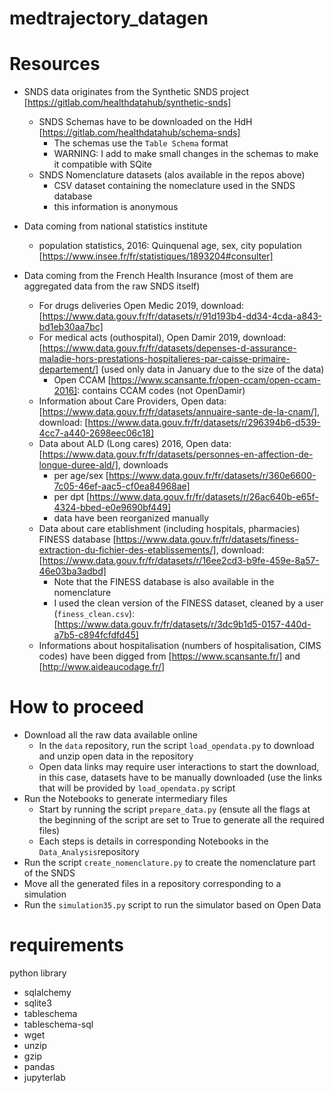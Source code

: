 # medtrajectory_datagen


# Resources 

* SNDS data originates from the Synthetic SNDS project [https://gitlab.com/healthdatahub/synthetic-snds]
  - SNDS Schemas have to be downloaded on the HdH [https://gitlab.com/healthdatahub/schema-snds]
    * The schemas use the `Table Schema` format
    * WARNING: I add to make small changes in the schemas to make it compatible with SQite
  - SNDS Nomenclature datasets (alos available in the repos above)
    * CSV dataset containing the nomeclature used in the SNDS database
    * this information is anonymous
    
* Data coming from national statistics institute
  - population statistics, 2016: Quinquenal age, sex, city population [https://www.insee.fr/fr/statistiques/1893204#consulter]
  
* Data coming from the French Health Insurance (most of them are aggregated data from the raw SNDS itself)
  - For drugs deliveries Open Medic 2019, download: [https://www.data.gouv.fr/fr/datasets/r/91d193b4-dd34-4cda-a843-bd1eb30aa7bc]
  - For medical acts (outhospital), Open Damir 2019, download: [https://www.data.gouv.fr/fr/datasets/depenses-d-assurance-maladie-hors-prestations-hospitalieres-par-caisse-primaire-departement/] (used only data in January due to the size of the data)
  	- Open CCAM [https://www.scansante.fr/open-ccam/open-ccam-2016]: contains CCAM codes (not OpenDamir)
  - Information about Care Providers, Open data: [https://www.data.gouv.fr/fr/datasets/annuaire-sante-de-la-cnam/], download: [https://www.data.gouv.fr/fr/datasets/r/296394b6-d539-4cc7-a440-2698eec06c18]
  - Data about ALD (Long cares) 2016, Open data: [https://www.data.gouv.fr/fr/datasets/personnes-en-affection-de-longue-duree-ald/], downloads
    * per age/sex  [https://www.data.gouv.fr/fr/datasets/r/360e6600-7c05-46ef-aac5-cf0ea84968ae]
    * per dpt [https://www.data.gouv.fr/fr/datasets/r/26ac640b-e65f-4324-bbed-e0e9690bf449]
    * data have been reorganized manually
  - Data about care etablishment (including hospitals, pharmacies) FINESS database [https://www.data.gouv.fr/fr/datasets/finess-extraction-du-fichier-des-etablissements/], download: [https://www.data.gouv.fr/fr/datasets/r/16ee2cd3-b9fe-459e-8a57-46e03ba3adbd]
    * Note that the FINESS database is also available in the nomenclature
    * I used the clean version of the FINESS dataset, cleaned by a user (`finess_clean.csv`): [https://www.data.gouv.fr/fr/datasets/r/3dc9b1d5-0157-440d-a7b5-c894fcfdfd45]
  - Informations about hospitalisation (numbers of hospitalisation, CIMS codes) have been digged from [https://www.scansante.fr/] and [http://www.aideaucodage.fr/]


# How to proceed

* Download all the raw data available online
  * In the `data` repository, run the script `load_opendata.py` to download and unzip open data in the repository
  * Open data links may require user interactions to start the download, in this case, datasets have to be manually downloaded (use the links that will be provided by `load_opendata.py` script
* Run the Notebooks to generate intermediary files
  * Start by running the script `prepare_data.py` (ensute all the flags at the beginning of the script are set to True to generate all the required files)
  * Each steps is details in corresponding Notebooks in the `Data_Analysis`repository
* Run the script `create_nomenclature.py` to create the nomenclature part of the SNDS
* Move all the generated files in a repository corresponding to a simulation
* Run the `simulation35.py` script to run the simulator based on Open Data

# requirements

python library
- sqlalchemy
- sqlite3
- tableschema
- tableschema-sql
- wget
- unzip
- gzip
- pandas
- jupyterlab
